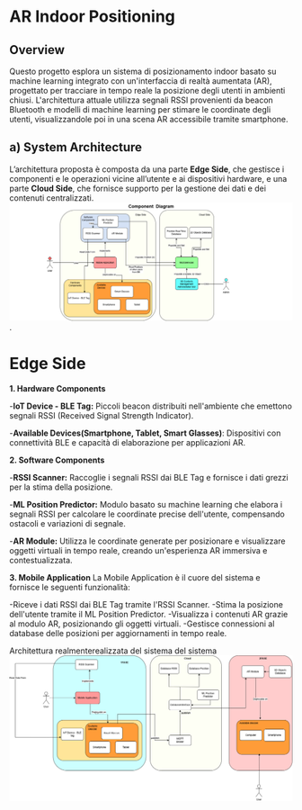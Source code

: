 # AR Indoor Positioning
## Overview
Questo progetto esplora un sistema di posizionamento indoor basato su machine learning integrato con un'interfaccia di realtà aumentata (AR), progettato per tracciare in tempo reale la posizione degli
utenti in ambienti chiusi. L'architettura attuale utilizza segnali RSSI provenienti da beacon Bluetooth e modelli di machine learning per stimare le coordinate degli utenti, visualizzandole poi in una 
scena AR accessibile tramite smartphone.

## a) System Architecture
L’architettura proposta è composta da una parte **Edge Side**, che gestisce i componenti e le operazioni vicine all’utente e ai dispositivi hardware, e una parte **Cloud Side**, che fornisce supporto per la gestione dei dati e dei contenuti centralizzati.
![architettura](https://github.com/teresaconte5/Tesi-AR_Indoor_Positioning/blob/main/images/Architettura_proposta.png).
# Edge Side #

**1. Hardware Components**

-**IoT Device - BLE Tag:**  Piccoli beacon distribuiti nell'ambiente che emettono segnali RSSI (Received Signal Strength Indicator).

-**Available Devices(Smartphone, Tablet, Smart Glasses)**: Dispositivi con connettività BLE e capacità di elaborazione per applicazioni AR.

**2. Software Components**

-**RSSI Scanner:** Raccoglie i segnali RSSI dai BLE Tag e fornisce i dati grezzi per la stima della posizione.

-**ML Position Predictor:** Modulo basato su machine learning che elabora i segnali RSSI per calcolare le coordinate precise dell'utente, compensando ostacoli e variazioni di segnale.

-**AR Module:** Utilizza le coordinate generate per posizionare e visualizzare oggetti virtuali in tempo reale, creando un'esperienza AR immersiva e contestualizzata.

**3. Mobile Application**
La Mobile Application è il cuore del sistema e fornisce le seguenti funzionalità:

-Riceve i dati RSSI dai BLE Tag tramite l'RSSI Scanner.
-Stima la posizione dell'utente tramite il ML Position Predictor.
-Visualizza i contenuti AR grazie al modulo AR, posizionando gli oggetti virtuali.
-Gestisce connessioni al database delle posizioni per aggiornamenti in tempo reale.

Architettura realmenterealizzata del sistema del sistema
![architettura](https://github.com/teresaconte5/Tesi-AR_Indoor_Positioning/blob/main/images/Architettura_Realizzata.png)



